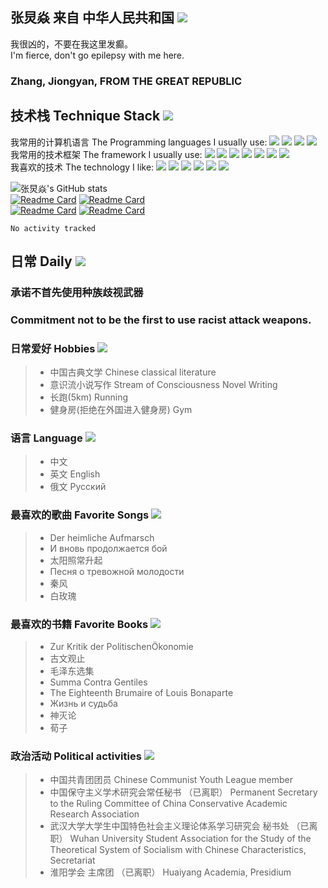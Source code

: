 ## 张炅焱 来自 中华人民共和国 <img src="https://cdn.emojidex.com/emoji/xhdpi/%E4%B8%AD%E5%9B%BD%E5%9B%BD%E6%97%97.png?1417130677"/>
我很凶的，不要在我这里发癫。  
I'm fierce, don't go epilepsy with me here.
### Zhang, Jiongyan, FROM THE GREAT REPUBLIC
## 技术栈 Technique Stack <img src="https://img.shields.io/badge/Techniques-v1.0.0-red"/>
我常用的计算机语言 The Programming languages I usually use: <img src="https://img.shields.io/badge/Language-Javascript-green"/>
<img src="https://img.shields.io/badge/Language-C++-green"/>
<img src="https://img.shields.io/badge/Language-Java-green"/>
<img src="https://img.shields.io/badge/Language-Python-green"/>  
我常用的技术框架 The framework I usually use: <img src="https://img.shields.io/badge/Stack-Vue-red"/>
<img src="https://img.shields.io/badge/Stack-Android-red"/>
<img src="https://img.shields.io/badge/Stack-OpenCV-red"/>
<img src="https://img.shields.io/badge/Stack-Hadoop-red"/>
<img src="https://img.shields.io/badge/Stack-MPI/OpenMP-red"/>
<img src="https://img.shields.io/badge/Stack-QT-red"/>
<img src="https://img.shields.io/badge/Stack-CUDA-red"/>  
我喜欢的技术 The technology I like: <img src="https://img.shields.io/badge/Tech-3D-blue"/>
<img src="https://img.shields.io/badge/Tech-DataScience-blue"/>
<img src="https://img.shields.io/badge/Tech-DeepLearning-blue"/>
<img src="https://img.shields.io/badge/Tech-Modelling-blue"/>
<img src="https://img.shields.io/badge/Tech-CV-blue"/>
<img src="https://img.shields.io/badge/Tech-ImageProcessing-blue"/>
<!--
**hinczhang/hinczhang** is a ✨ _special_ ✨ repository because its `README.md` (this file) appears on your GitHub profile.

Here are some ideas to get you started:

- 🔭 I’m currently working on ...
- 🌱 I’m currently learning ...
- 👯 I’m looking to collaborate on ...
- 🤔 I’m looking for help with ...
- 💬 Ask me about ...
- 📫 How to reach me: ...
- 😄 Pronouns: ...
- ⚡ Fun fact: ...
-->
![张炅焱's GitHub stats](https://github-readme-stats.vercel.app/api?username=hinczhang&show_icons=true&theme=vue)  
[![Readme Card](https://github-readme-stats.vercel.app/api/pin/?username=hinczhang&repo=3D-Scanning-and-Motion-Capture&theme=swift)](https://github.com/hinczhang/3D-Scanning-and-Motion-Capture)
[![Readme Card](https://github-readme-stats.vercel.app/api/pin/?username=hinczhang&repo=INF560&theme=buefy)](https://github.com/hinczhang/INF560)  
[![Readme Card](https://github-readme-stats.vercel.app/api/pin/?username=hinczhang&repo=GeoRecorder)](https://github.com/hinczhang/GeoRecorder)
[![Readme Card](https://github-readme-stats.vercel.app/api/pin/?username=hinczhang&repo=rsgis-gallery&theme=graywhite)](https://github.com/hinczhang/rsgis-gallery-backend)  
<!--START_SECTION:waka-->

```text
No activity tracked
```

<!--END_SECTION:waka-->
## 日常 Daily <img src="https://img.shields.io/badge/%E6%97%A5%E5%B8%B8-daily-blue"/>
### 承诺不首先使用种族歧视武器
### Commitment not to be the first to use racist attack weapons.
### 日常爱好 Hobbies <img src="https://img.shields.io/badge/hobby-favorite-brightgreen"/>
> - 中国古典文学 Chinese classical literature  
> - 意识流小说写作 Stream of Consciousness Novel Writing  
> - 长跑(5km) Running
> - 健身房(拒绝在外国进入健身房) Gym  
### 语言 Language <img src="https://img.shields.io/badge/language-use-orange"/>
> - 中文  
> - 英文 English  
> - 俄文 Русский  
### 最喜欢的歌曲 Favorite Songs <img src="https://img.shields.io/badge/song-favorite-lightgrey"/>
> - Der heimliche Aufmarsch  
> - И вновь продолжается бой  
> - 太阳照常升起  
> - Песня о тревожной молодости  
> - 秦风  
> - 白玫瑰  
### 最喜欢的书籍 Favorite Books <img src="https://img.shields.io/badge/book-favorite-green"/>
> - Zur Kritik der PolitischenÖkonomie  
> - 古文观止  
> - 毛泽东选集  
> - Summa Contra Gentiles  
> - The Eighteenth Brumaire of Louis Bonaparte  
> - Жизнь и судьба
> - 神灭论
> - 荀子
### 政治活动 Political activities <img src="https://img.shields.io/badge/activity-politics-yellowgreen"/>
> - 中国共青团团员 Chinese Communist Youth League member  
> - 中国保守主义学术研究会常任秘书 （已离职） Permanent Secretary to the Ruling Committee of China Conservative Academic Research Association  
> - 武汉大学大学生中国特色社会主义理论体系学习研究会 秘书处 （已离职） Wuhan University Student Association for the Study of the Theoretical System of Socialism with Chinese Characteristics, Secretariat  
> - 淮阳学会 主席团 （已离职） Huaiyang Academia, Presidium  

